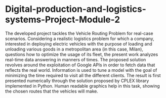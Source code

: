 # Digital-production-and-logistics-systems-Project-Module-2

The developed project tackles the Vehicle Routing Problem for real-case scenarios.
Considering a realistic logistics problem for which a company, interested in deploying
electric vehicles with the purpose of loading and unloading various goods in a metropolitan
area (in this case, Milan), questions how to optimize the usage of its fleet, the present
work analyzes real-time data answering in manners of times.
The proposed solution revolves around the exploitation of Google APIs in order to fetch
data that reflects the real world.
Information is used to tune a model with the goal of minimizing the time required to visit
all the different clients.
The result is first presented numerically through the solution proposed by CPLEX library
implemented in Python.
Human readable graphics help in this task, showing the chosen routes that the vehicles
will make.
